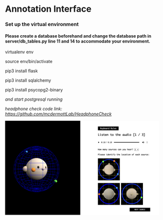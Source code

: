 # Annotation Interface

### Set up the virtual environment

#### Please create a database beforehand and change the database path in server/db_tables.py line 11 and 14 to accommodate your environment.

virtualenv env

source env/bin/activate

pip3 install flask

pip3 install sqlalchemy

pip3 install psycopg2-binary

*and start postgresql running*

*headphone check code link: https://github.com/mcdermottLab/HeadphoneCheck*

![Alt text](templates/img/page_sample.png?raw=true)